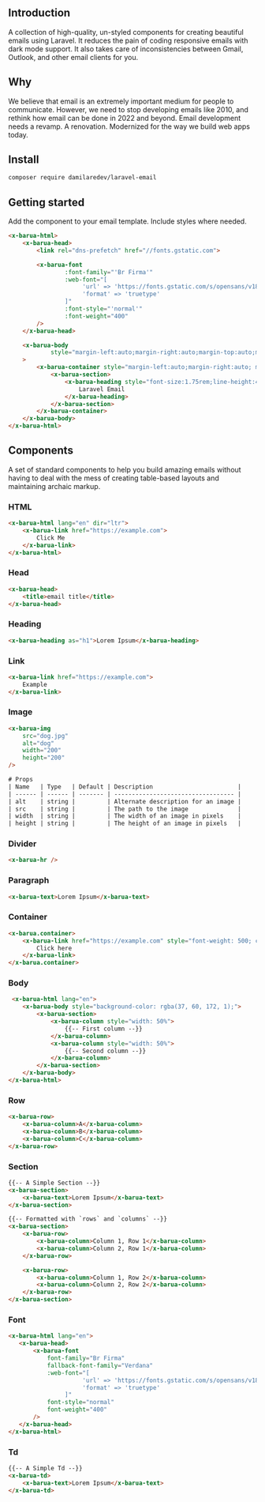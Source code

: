 
## Introduction

A collection of high-quality, un-styled components for creating beautiful emails using Laravel.
It reduces the pain of coding responsive emails with dark mode support. It also takes care of inconsistencies between Gmail, Outlook, and other email clients for you.

## Why

We believe that email is an extremely important medium for people to communicate. However, we need to stop developing emails like 2010, and rethink how email can be done in 2022 and beyond. Email development needs a revamp. A renovation. Modernized for the way we build web apps today.

## Install
```bash
composer require damilaredev/laravel-email
```

## Getting started

Add the component to your email template. Include styles where needed.

```html
<x-barua-html>
    <x-barua-head>
        <link rel="dns-prefetch" href="//fonts.gstatic.com">

        <x-barua-font
                :font-family="'Br Firma'"
                :web-font="[
                     'url' => 'https://fonts.gstatic.com/s/opensans/v18/mem8YaGs126MiZpBA-UFVZ0e.ttf',
                     'format' => 'truetype'
                ]"
                :font-style="'normal'"
                :font-weight="400"
        />
    </x-barua-head>

    <x-barua-body
            style="margin-left:auto;margin-right:auto;margin-top:auto;margin-bottom:auto;background-color:rgba(255, 255, 255, 1);font-family:Open Sans, ui-sans-serif, system-ui, -apple-system,Segoe UI,Roboto,Helvetica Neue,Arial,Noto Sans,Ubuntu,sans-serif"
    >
        <x-barua-container style="margin-left:auto;margin-right:auto; max-width:50em;margin:10px auto;">
            <x-barua-section>
                <x-barua-heading style="font-size:1.75rem;line-height:43.99px;font-weight:700;text-align:left; color: rgba(80, 85, 94, 1);">
                    Laravel Email
                </x-barua-heading>
            </x-barua-section>
        </x-barua-container>
    </x-barua-body>
</x-barua-html>
```

## Components

A set of standard components to help you build amazing emails without having to deal with the mess of creating table-based layouts and maintaining archaic markup.

### HTML
```html
<x-barua-html lang="en" dir="ltr">
    <x-barua-link href="https://example.com">
        Click Me
    </x-barua-link>
</x-barua-html>
```

### Head
```html
<x-barua-head>
    <title>email title</title>
</x-barua-head>
```

### Heading
```html
<x-barua-heading as="h1">Lorem Ipsum</x-barua-heading> 
```

### Link
```html
<x-barua-link href="https://example.com">
    Example
</x-barua-link> 
```

### Image
```html
<x-barua-img 
    src="dog.jpg"
    alt="dog"
    width="200"
    height="200"
/>

# Props
| Name   | Type   | Default | Description                        |
| ------ | ------ | ------- | ---------------------------------- |
| alt    | string |         | Alternate description for an image |
| src    | string |         | The path to the image              |
| width  | string |         | The width of an image in pixels    |
| height | string |         | The height of an image in pixels   |

```

### Divider
```html
<x-barua-hr /> 
```

### Paragraph
```html
<x-barua-text>Lorem Ipsum</x-barua-text>
```

### Container
```html
<x-barua.container>
    <x-barua-link href="https://example.com" style="font-weight: 500; color: #0000;">
        Click here
    </x-barua-link>
</x-barua.container>
```

### Body
```html
 <x-barua-html lang="en">
    <x-barua-body style="background-color: rgba(37, 60, 172, 1);">
        <x-barua-section>
            <x-barua-column style="width: 50%">
                {{-- First column --}}
            </x-barua-column>
            <x-barua-column style="width: 50%">
                {{-- Second column --}}
            </x-barua-column>
        </x-barua-section>
    </x-barua-body>
</x-barua-html>
```

### Row
```html
<x-barua-row>
    <x-barua-column>A</x-barua-column>
    <x-barua-column>B</x-barua-column>
    <x-barua-column>C</x-barua-column>
</x-barua-row>
```

### Section
```html
{{-- A Simple Section --}}
<x-barua-section>
    <x-barua-text>Lorem Ipsum</x-barua-text>
</x-barua-section>

{{-- Formatted with `rows` and `columns` --}}
<x-barua-section>
    <x-barua-row>
        <x-barua-column>Column 1, Row 1</x-barua-column>
        <x-barua-column>Column 2, Row 1</x-barua-column>
    </x-barua-row>

    <x-barua-row>
        <x-barua-column>Column 1, Row 2</x-barua-column>
        <x-barua-column>Column 2, Row 2</x-barua-column>
    </x-barua-row>
</x-barua-section>
```

### Font
```html
<x-barua-html lang="en">
   <x-barua-head>
       <x-barua-font
           font-family="Br Firma"
           fallback-font-family="Verdana"
           :web-font="[
                     'url' => 'https://fonts.gstatic.com/s/opensans/v18/mem8YaGs126MiZpBA-UFVZ0e.ttf',
                     'format' => 'truetype'
                ]"
           font-style="normal"
           font-weight="400"
       />
   </x-barua-head> 
</x-barua-html>
```

### Td
```html
{{-- A Simple Td --}}
<x-barua-td>
    <x-barua-text>Lorem Ipsum</x-barua-text>
</x-barua-td>
```
